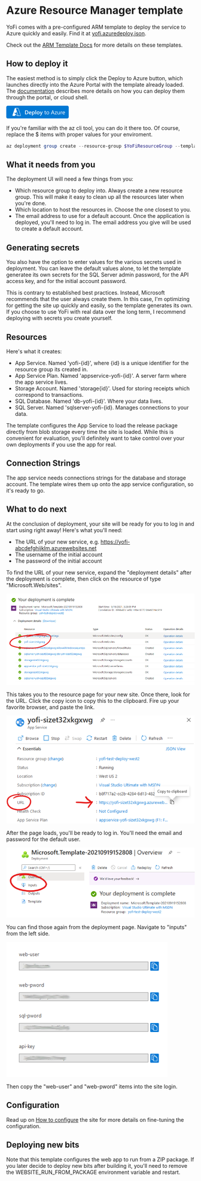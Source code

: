 # Azure Resource Manager template

YoFi comes with a pre-configured ARM template to deploy the service to Azure
quickly and easily. Find it at [yofi.azuredeploy.json](/deploy/yofi.azuredeploy.json).

Check out the [ARM Template Docs](https://docs.microsoft.com/en-us/azure/azure-resource-manager/templates/) for more details on these templates.

## How to deploy it

The easiest method is to simply click the Deploy to Azure button, which launches 
directly into the Azure Portal with the template already loaded. The [documentation](https://docs.microsoft.com/en-us/azure/azure-resource-manager/templates/)
describes more details on how you can deploy them through the portal, or cloud shell.

[![Deploy To Azure](/docs/images/deploytoazure.png)](https://portal.azure.com/#create/Microsoft.Template/uri/https%3a%2f%2fraw.githubusercontent.com%2fjcoliz%2fyofi%2fmaster%2fdeploy%2fyofi.azuredeploy.json)

If you're familiar with the az cli tool, you can do it there too. Of course, replace the $ items with proper values for your enviroment.

```Powershell
az deployment group create --resource-group $YoFiResourceGroup --template-file .\deploy\yofi.azuredeploy.json --name "YoFi-$(Get-Random)" --parameters web-user="$YoFiAdminEmail"
```

## What it needs from you

The deployment UI will need a few things from you:

* Which resource group to deploy into. Always create a new resource group. This will make
it easy to clean up all the resources later when you're done.
* Which location to host the resources in. Choose the one closest to you.
* The email address to use for a default account. Once the application is deployed, you'll
need to log in. The email address you give will be used to create a default account.

## Generating secrets

You also have the option to enter values for the various secrets used in deployment. You can
leave the default values alone, to let the template generatee its own secrets for the SQL
Server admin password, for the API access key,
and for the initial account password. 

This is contrary to established best practices. 
Instead, Microsoft recommends that the user always create them. In this case, I'm optimizing for
getting the site up quickly and easily, so the template generates its own. If you choose to use
YoFi with real data over the long term, I recommend deploying with secrets you create yourself. 

## Resources

Here's what it creates:

* App Service. Named 'yofi-{id}', where {id} is a unique identifier for the resource group its created in.
* App Service Plan. Named 'appservice-yofi-{id}'. A server farm where the app service lives.
* Storage Account. Named 'storage{id}'. Used for storing receipts which correspond to transactions.
* SQL Database. Named 'db-yofi-{id}'. Where your data lives.
* SQL Server. Named 'sqlserver-yofi-{id}. Manages connections to your data.

The template configures the App Service to load the release package directly from blob storage
every time the site is loaded. While this is convenient for evaluation, you'll definitely want
to take control over your own deployments if you use the app for real.

## Connection Strings

The app service needs connections strings for the database and storage account.
The template wires them up onto the app service configuration, so it's ready to go.

## What to do next

At the conclusion of deployment, your site will be ready for you to log in and start using right away!
Here's what you'll need:

* The URL of your new service, e.g. https://yofi-abcdefghijklm.azurewebsites.net
* The username of the initial account
* The password of the initial account

To find the URL of your new service, expand the "deployment details" after the
deployment is complete, then click on the resource of type "Microsoft.Web/sites".

![Deployment complete](/docs/images/postdeploy-1.png)

This takes you to the resource page for your new site. Once there, look for 
the URL. Click the copy icon to copy this to the clipboard. 
Fire up your favorite browser, and paste the link.

![App Service Resource Page](/docs/images/postdeploy-2.png)

After the page loads, you'll be ready to log in. You'll need the email and
password for the default user. 

![Deployment Navigation](/docs/images/postdeploy-3.png)

You can find those again from the deployment 
page. Navigate to "inputs" from the left side.

![Deployment Inputs](/docs/images/postdeploy-4.png)

Then copy the "web-user" and "web-pword" items into the site login.

## Configuration

Read up on [How to configure](/docs/Configuration.md) the site for more details on fine-tuning the configuration.

## Deploying new bits

Note that this template configures the web app to run from a ZIP package. If you later decide to deploy new
bits after building it, you'll need to remove the WEBSITE_RUN_FROM_PACKAGE environment variable and restart.
